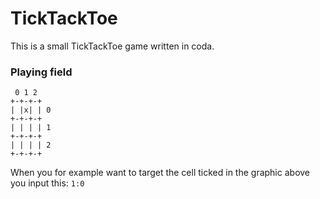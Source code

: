 # TickTackToe
This is a small TickTackToe game written in coda.

### Playing field

```
 0 1 2
+-+-+-+
| |x| | 0
+-+-+-+
| | | | 1
+-+-+-+
| | | | 2
+-+-+-+
```

When you for example want to target the cell
ticked in the graphic above you input this:
`1:0`